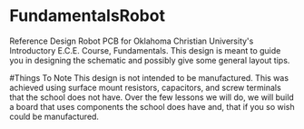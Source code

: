 # FundamentalsRobot
Reference Design Robot PCB for Oklahoma Christian University's Introductory E.C.E. Course, Fundamentals.
This design is meant to guide you in designing the schematic and possibly give some general layout tips.

#Things To Note
This design is not intended to be manufactured. This was achieved using surface mount resistors, capacitors, and screw terminals that the school does not have.
Over the few lessons we will do, we will build a board that uses components the school does have and, that if you so wish could be manufactured.
